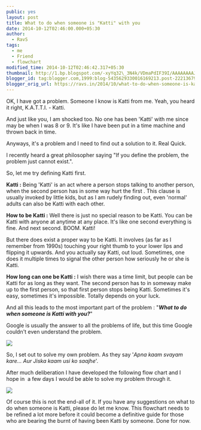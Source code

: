```yaml
---
public: yes
layout: post
title: What to do when someone is "Katti" with you
date: 2014-10-12T02:46:00.000+05:30
author:
  - RavS
tags:
  - me
  - Friend
  - flowchart
modified_time: 2014-10-12T02:46:42.317+05:30
thumbnail: http://1.bp.blogspot.com/-xyYq32\_3N4k/VDmaPdIF39I/AAAAAAAAJow/psv8RPBaNXI/s72-c/Screenshot\_2014-10-11-13-10-48.png
blogger_id: tag:blogger.com,1999:blog-5435629330016169213.post-2221367913815161176
blogger_orig_url: https://ravs.in/2014/10/what-to-do-when-someone-is-katti-with.html
---
```


OK, I have got a problem. Someone I know is Katti from me. Yeah, you heard it right, K.A.T.T.I. - Katti.

And just like you, I am shocked too. No one has been 'Katti' with me since may be when I was 8 or 9. It's like I have been put in a time machine and thrown back in time.

Anyways, it's a problem and I need to find out a solution to it. Real Quick.

I recently heard a great philosopher saying "If you define the problem, the problem just cannot exist.".

So, let me try defining Katti first.

**Katti :** Being 'Katti' is an act where a person stops talking to another person, when the second person has in some way hurt the first . This clause is usually invoked by little kids, but as I am rudely finding out, even 'normal' adults can also be Katti with each other.

**How to be Katti :** Well there is just no special reason to be Katti. You can be Katti with anyone at anytime at any place. It's like one second everything is fine. And next second. BOOM. Katti!

But there does exist a proper way to be Katti. It involves (as far as I remember from 1990s) touching your right thumb to your lower lips and flipping it upwards. And you actually say Katti, out loud. Sometimes, one does it multiple times to signal the other person how seriously he or she is Katti.

**How long can one be Katti :** I wish there was a time limit, but people can be Katti for as long as they want. The second person has to in someway make up to the first person, so that first person stops being Katti. Sometimes it's easy, sometimes it's impossible. Totally depends on your luck.



And all this leads to the most important part of the problem : "**_What to do when someone is Katti with you?_**"

Google is usually the answer to all the problems of life, but this time Google couldn't even understand the problem.

[![](http://1.bp.blogspot.com/-xyYq32_3N4k/VDmaPdIF39I/AAAAAAAAJow/psv8RPBaNXI/s1600/Screenshot_2014-10-11-13-10-48.png)](http://1.bp.blogspot.com/-xyYq32_3N4k/VDmaPdIF39I/AAAAAAAAJow/psv8RPBaNXI/s1600/Screenshot_2014-10-11-13-10-48.png)



So, I set out to solve my own problem. As they say '_Apna kaam svayam kare... Aur_ _Jiska kaam usi ko saajhe_'.

After much deliberation I have developed the following flow chart and I hope in  a few days I would be able to solve my problem through it.



[![](http://1.bp.blogspot.com/-GM2HWJ8p_vE/VDmc4BEC8aI/AAAAAAAAJo8/G-4e8TD4gTE/s1600/Katti%2B-%2BNew%2BPage%2B(2).png)](http://1.bp.blogspot.com/-GM2HWJ8p_vE/VDmc4BEC8aI/AAAAAAAAJo8/G-4e8TD4gTE/s1600/Katti%2B-%2BNew%2BPage%2B(2).png)





Of course this is not the end-all of it. If you have any suggestions on what to do when someone is Katti, please do let me know. This flowchart needs to be refined a lot more before it could become a definitive guide for those who are bearing the burnt of having been Katti by someone. Done for now.
